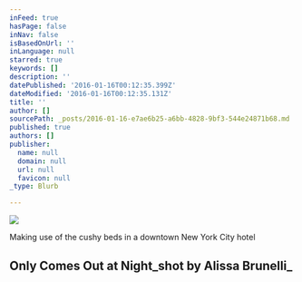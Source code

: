 ```yaml
---
inFeed: true
hasPage: false
inNav: false
isBasedOnUrl: ''
inLanguage: null
starred: true
keywords: []
description: ''
datePublished: '2016-01-16T00:12:35.399Z'
dateModified: '2016-01-16T00:12:35.131Z'
title: ''
author: []
sourcePath: _posts/2016-01-16-e7ae6b25-a6bb-4828-9bf3-544e24871b68.md
published: true
authors: []
publisher:
  name: null
  domain: null
  url: null
  favicon: null
_type: Blurb

---
```

![](https://s3-us-west-2.amazonaws.com/the-grid-img/p/ad4afacaddcb893100726e525b1e38d536b045fc.jpg)

Making use of the cushy beds in a downtown New York City hotel

## Only Comes Out at Night_shot by Alissa Brunelli_